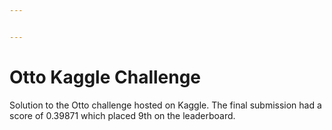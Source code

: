 ```yaml
---


---
```


<h1 id="otto-kaggle-challenge">Otto Kaggle Challenge</h1>
<p>Solution to the Otto challenge hosted on Kaggle. The final submission had a score of 0.39871 which placed 9th on the leaderboard.</p>

